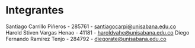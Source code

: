 # Integrantes
Santiago Carrillo Piñeros - 285761 - santiagocarpi@unisabana.edu.co
Harold Stiven Vargas Henao - 41181 - haroldvahe@unisabana.edu.co
Diego Fernando Ramírez Tenjo - 284792 - diegorate@unisabana.edu.co

